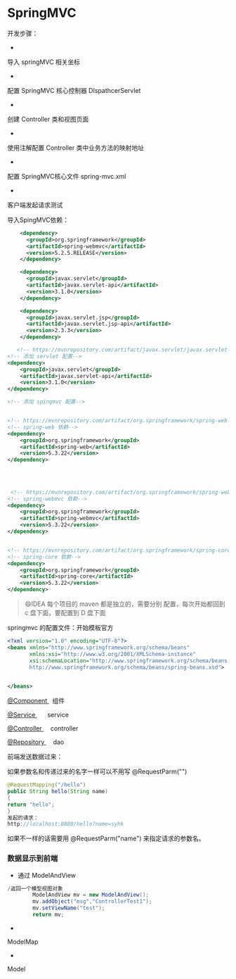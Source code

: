 # SpringMVC

开发步骤：

- 
导入 springMVC 相关坐标

- 
配置 SpringMVC 核心控制器 DIspathcerServlet

- 
创建 Controller 类和视图页面

- 
使用注解配置 Controller 类中业务方法的映射地址

- 
配置 SpringMVC核心文件 spring-mvc.xml

- 
客户端发起请求测试


导入SpingMVC依赖：

```xml
    <dependency>
      <groupId>org.springframework</groupId>
      <artifactId>spring-webmvc</artifactId>
      <version>5.2.5.RELEASE</version>
    </dependency>

    <dependency>
      <groupId>javax.servlet</groupId>
      <artifactId>javax.servlet-api</artifactId>
      <version>3.1.0</version>
    </dependency>

    <dependency>
      <groupId>javax.servlet.jsp</groupId>
      <artifactId>javax.servlet.jsp-api</artifactId>
      <version>2.3.3</version>
    </dependency>
```

```xml
   <!-- https://mvnrepository.com/artifact/javax.servlet/javax.servlet-api -->
<!-- 添加 servlet 配置-->
<dependency>
    <groupId>javax.servlet</groupId>
    <artifactId>javax.servlet-api</artifactId>
    <version>3.1.0</version>
</dependency>

<!-- 添加 spingmvc 配置-->


<!-- https://mvnrepository.com/artifact/org.springframework/spring-web -->
<!-- spring-web 依赖-->
<dependency>
    <groupId>org.springframework</groupId>
    <artifactId>spring-web</artifactId>
    <version>5.3.22</version>
</dependency>

    
    
    
 <!-- https://mvnrepository.com/artifact/org.springframework/spring-webmvc -->
<!-- spring-webmvc 依赖-->
<dependency>
    <groupId>org.springframework</groupId>
    <artifactId>spring-webmvc</artifactId>
    <version>5.3.22</version>
</dependency>


<!-- https://mvnrepository.com/artifact/org.springframework/spring-core -->
<!-- spring-core 依赖-->
<dependency>
    <groupId>org.springframework</groupId>
    <artifactId>spring-core</artifactId>
    <version>5.3.22</version>
</dependency>
```

> 😄IDEA 每个项目的 maven 都是独立的，需要分别 配置，每次开始都回到 c 盘下面，要配置到 D 盘下面


springmvc 的配置文件：开始模板官方

```xml
<?xml version="1.0" encoding="UTF-8"?>
<beans xmlns="http://www.springframework.org/schema/beans"
       xmlns:xsi="http://www.w3.org/2001/XMLSchema-instance"
       xsi:schemaLocation="http://www.springframework.org/schema/beans
       http://www.springframework.org/schema/beans/spring-beans.xsd">

    
</beans>
```

[@Component ](/Component )   组件 

[@Service ](/Service )       service 

[@Controller ](/Controller )     controller 

[@Repository ](/Repository )     dao 

前端发送数据过来：

如果参数名和传递过来的名字一样可以不用写 @RequestParm("")

```java
@RequestMapping("/hello")
public String hello(String name)
{
return "hello";
}
发起的请求：
http://localhost:8080/hello?name=syhk
```

如果不一样的话需要用 @RequestParm("name") 来指定请求的参数名。

### 数据显示到前端 

- 通过 ModelAndView

```java
/返回一个模型视图对象
        ModelAndView mv = new ModelAndView();
        mv.addObject("msg","ControllerTest1");
        mv.setViewName("test");
        return mv;
```

- 
ModelMap

- 
Model

